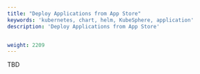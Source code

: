 ```yaml
---
title: "Deploy Applications from App Store"
keywords: 'kubernetes, chart, helm, KubeSphere, application'
description: 'Deploy Applications from App Store'


weight: 2209
---
```


TBD
